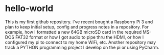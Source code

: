 # hello-world
This is my first github repository. I've recent bought a Raspberry Pi 3 and plan to keep initial setup, config and progress notes in a repository. For example, how I formatted a new 64GB microSD card in the required MS-DOS FAT32 format or how I got audio to pipe thru the HDMI, or how I configured my pi to connect to my home WiFi, etc. Another repository may track a PYTHON programming project I develop on the pi or using PyCharm.
